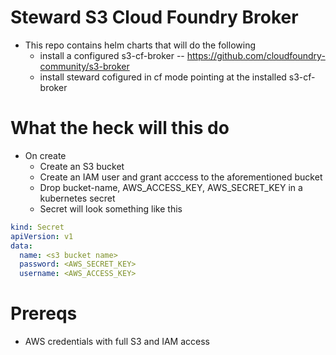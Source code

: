# Steward S3 Cloud Foundry Broker

   * This repo contains helm charts that will do the following
      * install a configured s3-cf-broker -- https://github.com/cloudfoundry-community/s3-broker
      * install steward cofigured in cf mode pointing at the installed s3-cf-broker
      
# What the heck will this do
   * On create
      * Create an S3 bucket
      * Create an IAM user and grant acccess to the aforementioned bucket
      * Drop bucket-name, AWS_ACCESS_KEY, AWS_SECRET_KEY in a kubernetes secret
      * Secret will look something like this
```yaml
kind: Secret
apiVersion: v1
data:
  name: <s3 bucket name>
  password: <AWS_SECRET_KEY>
  username: <AWS_ACCESS_KEY>
```  
      
# Prereqs
   * AWS credentials with full S3 and IAM access
